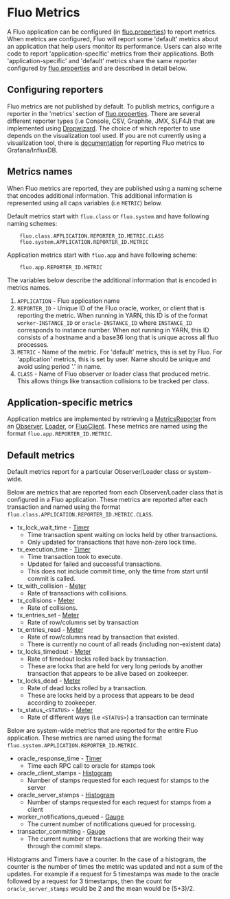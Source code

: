 # Fluo Metrics

A Fluo application can be configured (in [fluo.properties]) to report metrics. When metrics are 
configured, Fluo will report some 'default' metrics about an application that help users monitor its
performance. Users can also write code to report 'application-specific' metrics from their 
applications. Both 'application-specific' and 'default' metrics share the same reporter configured
by [fluo.properties] and are described in detail below.

## Configuring reporters

Fluo metrics are not published by default. To publish metrics, configure a reporter in the 'metrics'
section of [fluo.properties]. There are several different reporter types (i.e Console, CSV, 
Graphite, JMX, SLF4J) that are implemented using [Dropwizard]. The choice of which reporter to use
depends on the visualization tool used. If you are not currently using a visualization tool, there
is [documentation][grafana] for reporting Fluo metrics to Grafana/InfluxDB.

## Metrics names

When Fluo metrics are reported, they are published using a naming scheme that encodes additional
information. This additional information is represented using all caps variables (i.e `METRIC`)
below.

Default metrics start with `fluo.class` or `fluo.system` and have following naming schemes:

        fluo.class.APPLICATION.REPORTER_ID.METRIC.CLASS
        fluo.system.APPLICATION.REPORTER_ID.METRIC
        
Application metrics start with `fluo.app` and have following scheme:
        
        fluo.app.REPORTER_ID.METRIC
 
The variables below describe the additional information that is encoded in metrics names.

1. `APPLICATION` - Fluo application name
2. `REPORTER_ID` - Unique ID of the Fluo oracle, worker, or client that is reporting the metric. 
    When running in YARN, this ID is of the format `worker-INSTANCE_ID` or `oracle-INSTANCE_ID`
    where `INSTANCE_ID` corresponds to instance number. When not running in YARN, this ID consists
    of a hostname and a base36 long that is unique across all fluo processes.
3. `METRIC` - Name of the metric. For 'default' metrics, this is set by Fluo. For 'application'
    metrics, this is set by user. Name should be unique and avoid using period '.' in name.
4. `CLASS` - Name of Fluo observer or loader class that produced metric. This allows things like
    transaction collisions to be tracked per class.
    
## Application-specific metrics

Application metrics are implemented by retrieving a [MetricsReporter] from an [Observer], [Loader],
or [FluoClient].  These metrics are named using the format `fluo.app.REPORTER_ID.METRIC`.

## Default metrics

Default metrics report for a particular Observer/Loader class or system-wide.

Below are metrics that are reported from each Observer/Loader class that is configured in a Fluo
application. These metrics are reported after each transaction and named using the format 
`fluo.class.APPLICATION.REPORTER_ID.METRIC.CLASS`.

* tx_lock_wait_time - [Timer] 
    - Time transaction spent waiting on locks held by other transactions.
    - Only updated for transactions that have non-zero lock time.
* tx_execution_time - [Timer]
    - Time transaction took to execute. 
    - Updated for failed and successful transactions.
    - This does not include commit time, only the time from start until commit is called.
* tx_with_collision - [Meter]  
    - Rate of transactions with collisions.
* tx_collisions - [Meter]
    - Rate of collisions.
* tx_entries_set - [Meter]
    - Rate of row/columns set by transaction
* tx_entries_read - [Meter]
    - Rate of row/columns read by transaction that existed.
    - There is currently no count of all reads (including non-existent data)        
* tx_locks_timedout - [Meter] 
    - Rate of timedout locks rolled back by transaction.
    - These are locks that are held for very long periods by another transaction that appears to be
      alive based on zookeeper.
* tx_locks_dead - [Meter]  
    - Rate of dead locks rolled by a transaction. 
    - These are locks held by a process that appears to be dead according to zookeeper.
* tx_status_`<STATUS>` - [Meter] 
    - Rate of different ways (i.e `<STATUS>`) a transaction can terminate

Below are system-wide metrics that are reported for the entire Fluo application. These metrics are
named using the format `fluo.system.APPLICATION.REPORTER_ID.METRIC`.

* oracle_response_time - [Timer]
    - Time each RPC call to oracle for stamps took
* oracle_client_stamps - [Histogram]
    - Number of stamps requested for each request for stamps to the server
* oracle_server_stamps - [Histogram]
    - Number of stamps requested for each request for stamps from a client
* worker_notifications_queued - [Gauge]
    - The current number of notifications queued for processing.
* transactor_committing - [Gauge] 
    - The current number of transactions that are working their way through the commit steps.

Histograms and Timers have a counter. In the case of a histogram, the counter is the number of times
the metric was updated and not a sum of the updates. For example if a request for 5 timestamps was
made to the oracle followed by a request for 3 timestamps, then the count for `oracle_server_stamps`
would be 2 and the mean would be (5+3)/2.

[fluo.properties]: ../modules/distribution/src/main/config/fluo.properties
[Dropwizard]: https://dropwizard.github.io/metrics/3.1.0/
[grafana]: grafana.md
[MetricsReporter]: ../modules/api/src/main/java/org/apache/fluo/api/metrics/MetricsReporter.java
[Observer]: ../modules/api/src/main/java/org/apache/fluo/api/observer/Observer.java
[Loader]: ../modules/api/src/main/java/org/apache/fluo/api/client/Loader.java
[FluoClient]: ../modules/api/src/main/java/org/apache/fluo/api/client/FluoClient.java
[Timer]: https://dropwizard.github.io/metrics/3.1.0/getting-started/#timers
[Counter]: https://dropwizard.github.io/metrics/3.1.0/getting-started/#counters
[Histogram]: https://dropwizard.github.io/metrics/3.1.0/getting-started/#histograms
[Gauge]: https://dropwizard.github.io/metrics/3.1.0/getting-started/#gauges
[Meter]: https://dropwizard.github.io/metrics/3.1.0/getting-started/#meters
